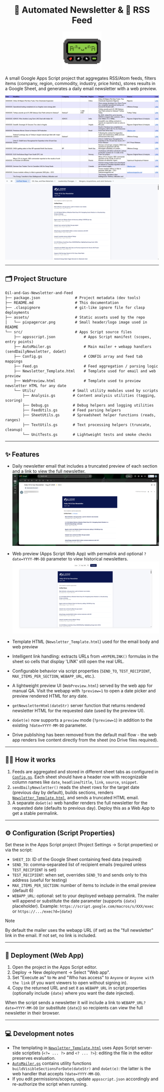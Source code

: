 <h1 align="center">📧 Automated Newsletter & 📰 RSS Feed</h1>

<p align="center">
  <img src="assets/pixpagercar.png" alt="Feed Car" title="Feed Car" width="128">
</p>

A small Google Apps Script project that aggregates RSS/Atom feeds, filters items (company, region, commodity, industry, price hints), stores results in a Google Sheet, and generates a daily email newsletter with a web preview.
<p align="center">
<img src="assets/feed_sheets.png" alt="Feed Sheets" title="Feed Sheets" width="600" >
<img src="assets/newsletter_full.png" alt="Feed Sheets" title="Feed Sheets" width="600" >

</p>

---

## 🗂️ Project Structure

```plaintext
Oil-and-Gas-Newsletter-and-Feed
├── package.json                # Project metadata (dev tools)
├── README.md                   # This documentation
├── .claspignore                # git-like ignore file for clasp deployments
├── assets/                     # Static assets used by the repo
│   └── pixpagercar.png         # Small header/logo image used in README
└── src/                        # Apps Script source files
    ├── appsscript.json             # Apps Script manifest (scopes, entry points)
    ├── AutoMailer.gs               # Main mailer + webapp handlers (sendDailyNewsletter, doGet)
    ├── Config.gs                   # CONFIG array and feed tab mappings
    ├── Feed.gs                     # Feed aggregation / parsing logic
    ├── Newsletter_Template.html    # Template used for email and web preview
    ├── WebPreview.html             # Template used to preview newsletter HTML for any date
    └── Utils/                 # Small utility modules used by scripts
        ├── Analysis.gs        # Content analysis utilities (tagging, scoring)
        ├── Debug.gs           # Debug helpers and logging utilities
        ├── FeedUtils.gs       # Feed parsing helpers
        ├── SheetUtils.gs      # Spreadsheet helper functions (reads, ranges)
        ├── TextUtils.gs       # Text processing helpers (truncate, cleanup)
        └── UnitTests.gs       # Lightweight tests and smoke checks
```

---

## ✨ Features

- Daily newsletter email that includes a truncated preview of each section and a link to view the full newsletter.
![Newsletter Mail](assets/newsletter_mail.png)

- Web preview (Apps Script Web App) with permalink and optional `?date=YYYY-MM-DD` parameter to view historical newsletters.
![Newsletter Preview](assets/newsletter_preview.png)

- Template HTML (`Newsletter_Template.html`) used for the email body and web preview
- Intelligent link handling: extracts URLs from `=HYPERLINK()` formulas in the sheet so cells that display 'LINK' still open the real URL.
- Configurable behavior via script properties (`SEND_TO`, `TEST_RECIPIENT`, `MAX_ITEMS_PER_SECTION`, `WEBAPP_URL`, etc.).
- A lightweight preview UI (`WebPreview.html`) served by the web app for manual QA. Visit the webapp with `?preview=1` to open a date picker and preview rendered HTML for any date.
- `getNewsletterHtml(dateStr)` server function that returns rendered newsletter HTML for the requested date (used by the preview UI).
- `doGet(e)` now supports a `preview` mode (`?preview=1`) in addition to the existing `?date=YYYY-MM-DD` parameter.
- Drive publishing has been removed from the default mail flow - the web app renders live content directly from the sheet (no Drive files required).

---

## 👷‍♂️ How it works

1. Feeds are aggregated and stored in different sheet tabs as configured in [`Config.gs`](src/Config.gs). Each sheet should have a header row with recognizable column names like `date`, `headline`/`title`, `link`, `source`, `snippet`.
2. `sendDailyNewsletter()` reads the sheet rows for the target date (previous day by default), builds sections, renders [`Newsletter_Template.html`](src/Newsletter_Template.html), and sends a truncated HTML email.
3. A separate `doGet(e)` web handler renders the full newsletter for the requested date (defaults to previous day). Deploy this as a Web App to get a stable permalink.

---

## ⚙️ Configuration (Script Properties)

Set these in the Apps Script project (Project Settings → Script properties) or via the script:

- `SHEET_ID`: ID of the Google Sheet containing feed data (required)
- `SEND_TO`: comma-separated list of recipient emails (required unless `TEST_RECIPIENT` is set)
- `TEST_RECIPIENT`: when set, overrides `SEND_TO` and sends only to this address (useful for testing)
- `MAX_ITEMS_PER_SECTION`: number of items to include in the email preview (default 6)
- `WEBAPP_URL`: optional: set to your deployed webapp permalink. The mailer will append or substitute the date parameter (supports `{date}` placeholder). Example: `https://script.google.com/macros/s/XXX/exec` or `https://.../exec?d={date}`

> [!NOTE]
> By default the mailer uses the webapp URL (if set) as the "full newsletter" link in the email. If not set, no link is included.

---

## 🚀 Deployment (Web App)

1. Open the project in the Apps Script editor.
2. Deploy → New deployment → Select "Web app".
3. Set "Execute as" to `Me` and "Who has access" to `Anyone` or `Anyone with the link` (if you want viewers to open without signing in).
4. Copy the returned URL and set it as `WEBAPP_URL` in script properties (optionally include `{date}` where you want the date injected).

When the script sends a newsletter it will include a link to `WEBAPP_URL?date=YYYY-MM-DD` (or substitute `{date}`) so recipients can view the full newsletter in their browser.

---

## 💻 Development notes

- The templating in [`Newsletter_Template.html`](src/Newsletter_Template.html) uses Apps Script server-side scriptlets (`<?= ... ?>` and `<? ... ?>`): editing the file in the editor preserves evaluation.
- [`AutoMailer.gs`](src/AutoMailer.gs) contains utility functions `buildVisibleSectionsForDate(dateStr)` and `doGet(e)`: the latter is the web handler that accepts `?date=YYYY-MM-DD`.
- If you edit permissions/scopes, update `appsscript.json` accordingly and re-authorize the script when running.
